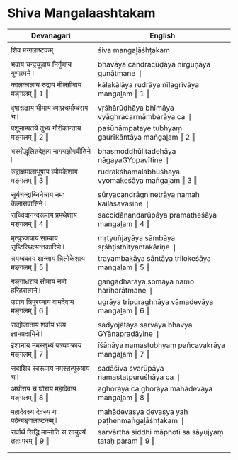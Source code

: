 # Shiva Mangalaashtakam

| Devanagari | English |
| ------ | ------ |
|  |  |
| शिव मन्गलाष्टकम्   | śiva mangaḻāśhṭakam   |
|  |  |
| भवाय चन्द्रचूडाय निर्गुणाय गुणात्मने ❘   | bhavāya candracūḍāya nirguṇāya guṇātmane ❘   |
| कालकालाय रुद्राय नीलग्रीवाय मङ्गलम् ‖ 1 ‖   | kālakālāya rudrāya nīlagrīvāya maṅgaḻam ‖ 1 ‖   |
|  |  |
| वृषारूढाय भीमाय व्याघ्रचर्माम्बराय च ❘   | vṛśhārūḍhāya bhīmāya vyāghracarmāmbarāya ca ❘   |
| पशूनाम्पतये तुभ्यं गौरीकान्ताय मङ्गलम् ‖ 2 ‖   | paśūnāmpataye tubhyaṃ gaurīkāntāya maṅgaḻam ‖ 2 ‖   |
|  |  |
| भस्मोद्धूलितदेहाय नागयज्ञोपवीतिने ❘   | bhasmoddhūḻitadehāya nāgayaGYopavītine ❘   |
| रुद्राक्षमालाभूषाय व्योमकेशाय मङ्गलम् ‖ 3 ‖   | rudrākśhamālābhūśhāya vyomakeśāya maṅgaḻam ‖ 3 ‖   |
|  |  |
| सूर्यचन्द्राग्निनेत्राय नमः कैलासवासिने ❘   | sūryacandrāgninetrāya namaḥ kailāsavāsine ❘   |
| सच्चिदानन्दरूपाय प्रमथेशाय मङ्गलम् ‖ 4 ‖   | saccidānandarūpāya pramatheśāya maṅgaḻam ‖ 4 ‖   |
|  |  |
| मृत्युञ्जयाय साम्बाय सृष्टिस्थित्यन्तकारिणे ❘   | mṛtyuñjayāya sāmbāya sṛśhṭisthityantakāriṇe ❘   |
| त्रयम्बकाय शान्ताय त्रिलोकेशाय मङ्गलम् ‖ 5 ‖   | trayambakāya śāntāya trilokeśāya maṅgaḻam ‖ 5 ‖   |
|  |  |
| गङ्गाधराय सोमाय नमो हरिहरात्मने ❘   | gaṅgādharāya somāya namo hariharātmane ❘   |
| उग्राय त्रिपुरघ्नाय वामदेवाय मङ्गलम् ‖ 6 ‖   | ugrāya tripuraghnāya vāmadevāya maṅgaḻam ‖ 6 ‖   |
|  |  |
| सद्योजाताय शर्वाय भव्य ज्ञानप्रदायिने ❘   | sadyojātāya śarvāya bhavya GYānapradāyine ❘   |
| ईशानाय नमस्तुभ्यं पञ्चवक्राय मङ्गलम् ‖ 7 ‖   | īśānāya namastubhyaṃ pañcavakrāya maṅgaḻam ‖ 7 ‖   |
|  |  |
| सदाशिव स्वरूपाय नमस्तत्पुरुषाय च ❘   | sadāśiva svarūpāya namastatpuruśhāya ca ❘   |
| अघोराय च घोराय महादेवाय मङ्गलम् ‖ 8 ‖   | aghorāya ca ghorāya mahādevāya maṅgaḻam ‖ 8 ‖   |
|  |  |
| महादेवस्य देवस्य यः पठेन्मङ्गलाष्टकम् ❘   | mahādevasya devasya yaḥ paṭhenmaṅgaḻāśhṭakam ❘   |
| सर्वार्थ सिद्धि माप्नोति स सायुज्यं ततः परम् ‖ 9 ‖   | sarvārtha siddhi māpnoti sa sāyujyaṃ tataḥ param ‖ 9 ‖   |
|  |  |
|  |  |
